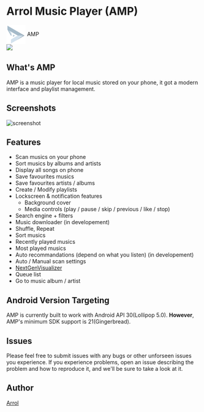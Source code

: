 # Arrol Music Player (AMP)

<div>
    <img style="vertical-align:middle" src="docs/arrolPlay.png" height="50px" width="50px"> AMP
</div>
<a href="https://play.google.com/store/apps/details?id=com.arrol.amp&hl=fr&gl=US" id="bottle" >
    <img src="https://cdn.rawgit.com/steverichey/google-play-badge-svg/master/img/en_get.svg" width="25%">
</a>

## What's AMP

AMP is a music player for local music stored on your phone, it got a modern interface and playlist management.

## Screenshots

![screenshot](docs/screenshot.png)

## Features

- Scan musics on your phone
- Sort musics by albums and artists
- Display all songs on phone
- Save favourites musics
- Save favourites artists / albums
- Create / Modify playlists
- Lockscreen & notification features
    - Background cover
    - Media controls (play / pause / skip / previous / like / stop)
- Search engine + filters
- Music downloader (in developement)
- Shuffle, Repeat
- Sort musics
- Recently played musics
- Most played musics
- Auto recommandations (depend on what you listen) (in developement)
- Auto / Manual scan settings
- [NextGenVisualizer](https://github.com/jeffshee/NextGenVisualizer)
- Queue list
- Go to music album / artist


## Android Version Targeting

AMP is currently built to work with Android API 30(Lollipop 5.0). **However**, AMP's minimum SDK support is 21(Gingerbread).

## Issues 

Please feel free to submit issues with any bugs or other unforseen issues you experience. If you experience problems, open an issue describing the problem and how to reproduce it, and we'll be sure to take a look at it.

## Author 

[Arrol](https://arrol.fr)
